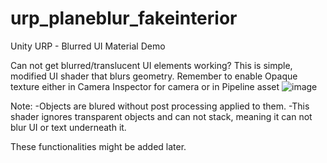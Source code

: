 # urp_planeblur_fakeinterior
Unity URP - Blurred UI Material
Demo

Can not get blurred/translucent UI elements working?
This is simple, modified UI shader that blurs geometry.
Remember to enable Opaque texture either in Camera Inspector for camera or in Pipeline asset
![image](https://github.com/mirai-game-studio/urp_planeblur_fakeinterior/assets/91862765/f38b7676-2934-462d-bf38-ca615d4f9216)

Note:
-Objects are blured without post processing applied to them.
-This shader ignores transparent objects and can not stack, meaning it can not blur UI or text underneath it.

These functionalities might be added later.
